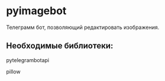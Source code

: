 # pyimagebot
Телеграмм бот, позволяющий редактировать изображения.
## Необходимые библиотеки:
pytelegrambotapi 

pillow
